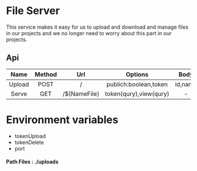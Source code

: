 
# File Server
This service makes it easy for us to upload and download and manage files in our projects and we no longer need to worry about this part in our projects.

## Api
|Name|  Method  |  Url |Options|Body
| :------------: | :------------: | :------------: | :------------: | :------------: |
| Upload  | POST  | /  | publich:boolean,token | id,name  |
| Serve  | GET  | /${NameFile}  | token(qury),view(qury)  | -  |


# Environment variables

 - tokenUpload
 - tokenDelete
 - port

#### Path Files : ./uploads
